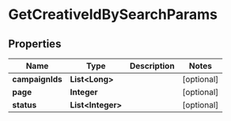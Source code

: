 

# GetCreativeIdBySearchParams


## Properties

Name | Type | Description | Notes
------------ | ------------- | ------------- | -------------
**campaignIds** | **List&lt;Long&gt;** |  |  [optional]
**page** | **Integer** |  |  [optional]
**status** | **List&lt;Integer&gt;** |  |  [optional]



